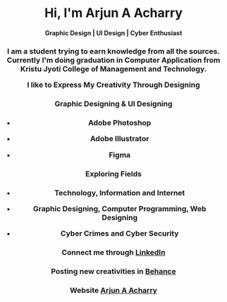 <center>
  <h1>Hi, I'm Arjun A Acharry</h1>
  <h4>Graphic Design | UI Design | Cyber Enthusiast</h4><center>



<h3><p>I am a student trying to earn knowledge from all the sources. Currently I'm doing graduation in Computer Application from Kristu Jyoti College of Management and Technology.<p>

  <P>I like to Express My Creativity Through Designing</h3></P>


<h3>Graphic Designing & UI Designing<h3>
  
- Adobe Photoshop
  
- Adobe Illustrator
  
- Figma

<h3>Exploring Fields<h3>
  
  - **Technology, Information and Internet**
  
  - **Graphic Designing, Computer Programming, Web Designing**
  
  - **Cyber Crimes and Cyber Security**
  
  ### Connect me through [LinkedIn](https://www.linkedin.com/in/arjun-a-acharry-044a36252/)
  ### Posting new creativities in [Behance](https://www.behance.net/arjunaacharry)
  ### Website [Arjun A Acharry](https://arjunaacharry.github.io)
  
<!---

arjunaacharry/arjunaacharry is a ✨ special ✨ repository because its `README.md` (this file) appears on your GitHub profile.

You can click the Preview link to take a look at your changes.

--->






